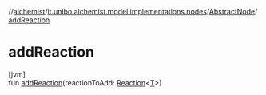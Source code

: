 //[alchemist](../../../index.md)/[it.unibo.alchemist.model.implementations.nodes](../index.md)/[AbstractNode](index.md)/[addReaction](add-reaction.md)

# addReaction

[jvm]\
fun [addReaction](add-reaction.md)(reactionToAdd: [Reaction](../../it.unibo.alchemist.model.interfaces/-reaction/index.md)<[T](../../it.unibo.alchemist.model.implementations.movestrategies.target/-follow-target/index.md)>)
